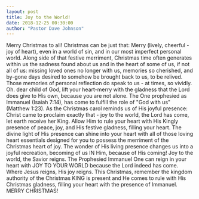 ```yaml
---
layout: post
title: Joy to the World!
date: 2018-12-25 00:30:00
author: "Pastor Dave Johnson"
---
```


Merry Christmas to all!  Christmas can be just that: Merry (lively, cheerful - joy of heart), even in a world of sin, and in our most imperfect personal world.  Along side of that festive merriment, Christmas time often generates within us the sadness found about us and in the heart of some of us, if not all of us: missing loved ones no longer with us, memories so cherished, and by-gone days desired to somehow be brought back to us, to be relived.  Those memories of personal reflection do speak to us -  at times, so vividly.  Oh. dear child of God, lift your heart-merry with the gladness that the Lord does give to His own, because you are not alone.  The One prophesied as Immanuel (Isaiah 7:14), has come to fulfill the role of "God with us" (Matthew 1:23).  As the Christmas carol reminds us of His joyful presence: Christ came to proclaim exactly that -  joy to the world, the Lord has come, let earth receive her King.  Allow Him to rule your heart with His Kingly presence of peace, joy, and His festive gladness, filling your heart.   The divine light of His presence can shine into your heart with all of those loving heart essentials designed for you to possess the merriment of the Christmas heart of joy.  The wonder of His living presence changes us into a joyful recreation, becoming of us IN Him, because of His coming!  Joy to the world, the Savior reigns.  The Prophesied Immanuel One can reign in your heart with JOY TO YOUR WORLD because  the Lord indeed has come.   Where Jesus reigns, His joy reigns.  This Christmas, remember the kingdom authority of the Christmas KING is present and He comes to rule with His Christmas gladness, filling your heart with the presence of Immanuel.  MERRY CHRISTMAS!